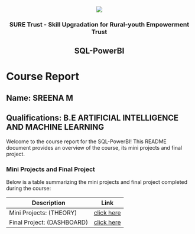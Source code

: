 <!-- PROJECT LOGO -->
<br />

<div align="center">
   <img src='https://user-images.githubusercontent.com/73131499/166115643-d3187f47-d38f-41b2-ae42-5ecbbc60de14.png' />


<h3 align="center">SURE Trust - Skill Upgradation for Rural-youth Empowerment Trust</h3>
  <h2>SQL-PowerBI</h2>
</div>

# Course Report

## Name: SREENA M

## Qualifications: B.E ARTIFICIAL INTELLIGENCE AND MACHINE LEARNING 

Welcome to the course report for the SQL-PowerBI! This README document provides an overview of the course, its mini projects and final project.

### Mini Projects and Final Project

Below is a table summarizing the mini projects and final project completed during the course:

| Description                               | Link                                    |
|-------------------------------------------|-----------------------------------------|
| Mini Projects: (THEORY)     | [click here](https://github.com/sure-trust/G12_SQL-PowerBI/tree/f4ecd26639fc2a31b4c744cba2f05c44df909993/Final%20Capstone%20Project/Sreena%20Mahesh) |                        |
| Final Project: (DASHBOARD)     |[click here](https://github.com/sure-trust/G12_SQL-PowerBI/tree/4086cf041ba88d32123513fd3daf7a9ff92fa754/Final%20Capstone%20Project/Sreena%20Mahesh)                      |
